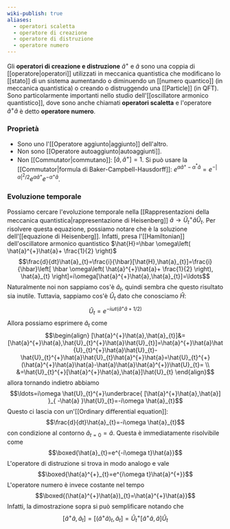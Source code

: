 ```yaml
---
wiki-publish: true
aliases:
  - operatori scaletta
  - operatore di creazione
  - operatore di distruzione
  - operatore numero
---
```

Gli **operatori di creazione e distruzione** $\hat{a}^{+}$ e $\hat{a}$ sono una coppia di [[operatore|operatori]] utilizzati in meccanica quantistica che modificano lo [[stato]] di un sistema aumentando o diminuendo un [[numero quantico]] (in meccanica quantistica) o creando o distruggendo una [[Particle]] (in QFT). Sono particolarmente importanti nello studio dell'[[oscillatore armonico quantistico]], dove sono anche chiamati **operatori scaletta** e l'operatore $\hat{a}^{+}\hat{a}$ è detto **operatore numero**.
### Proprietà
- Sono uno l'[[Operatore aggiunto|aggiunto]] dell'altro.
- Non sono [[Operatore autoaggiunto|autoaggiunti]].
- Non [[Commutator|commutano]]: $[\hat{a},\hat{a}^{+}]=1$. Si può usare la [[Commutator|formula di Baker-Campbell-Hausdorff]]: $e^{\alpha \hat{a}^{+}-\alpha^{*}\hat{a}}=e^{-\lvert \alpha \rvert^{2}/2}e^{\alpha \hat{a}^{+}}e^{-\alpha^{+}\hat{a}}$.
### Evoluzione temporale
Possiamo cercare l'evoluzione temporale nella [[Rappresentazioni della meccanica quantistica|rappresentazione di Heisenberg]] $\hat{a}\to \hat{U}_{t}^{+}\hat{a}\hat{U}_{t}$. Per risolvere questa equazione, possiamo notare che è la soluzione dell'[[equazione di Heisenberg]]. Infatti, presa l'[[Hamiltonian]] dell'oscillatore armonico quantistico $\hat{H}=\hbar \omega\left( \hat{a}^{+}\hat{a}+ \frac{1}{2} \right)$
$$\frac{d}{dt}\hat{a}_{t}=\frac{i}{\hbar}[\hat{H},\hat{a}_{t}]=\frac{i}{\hbar}\left[ \hbar \omega\left( \hat{a}^{+}\hat{a}+ \frac{1}{2} \right), \hat{a}_{t} \right]=i\omega[\hat{a}^{+}\hat{a},\hat{a}_{t}]=\ldots$$
Naturalmente noi non sappiamo cos'è $\hat{a}_{t}$, quindi sembra che questo risultato sia inutile. Tuttavia, sappiamo cos'è $\hat{U}_{t}$ dato che conosciamo $\hat{H}$:
$$\hat{U}_{t}=e^{-i\omega t(\hat{a}^{+}\hat{a}+1/2)}$$
Allora possiamo esprimere $\hat{a}_{t}$ come
$$\begin{align}
[\hat{a}^{+}\hat{a},\hat{a}_{t}]&=[\hat{a}^{+}\hat{a},\hat{U}_{t}^{+}\hat{a}\hat{U}_{t}]=\hat{a}^{+}\hat{a}\hat{U}_{t}^{+}\hat{a}\hat{U}_{t}-\hat{U}_{t}^{+}\hat{a}\hat{U}_{t}\hat{a}^{+}\hat{a}=\hat{U}_{t}^{+}(\hat{a}^{+}\hat{a}\hat{a}-\hat{a}\hat{a}\hat{a}^{+})\hat{U}_{t}= \\
&=\hat{U}_{t}^{+}[\hat{a}^{+}\hat{a},\hat{a}]\hat{U}_{t}
\end{align}$$
allora tornando indietro abbiamo
$$\ldots=i\omega \hat{U}_{t}^{+}\underbrace{ [\hat{a}^{+}\hat{a},\hat{a}] }_{ -\hat{a} }\hat{U}_{t}=-i\omega \hat{a}_{t}$$
Questo ci lascia con un'[[Ordinary differential equation]]:
$$\frac{d}{dt}\hat{a}_{t}=-i\omega \hat{a}_{t}$$
con condizione al contorno $\hat{a}_{t=0}=\hat{a}$. Questa è immediatamente risolvibile come
$$\boxed{\hat{a}_{t}=e^{-i\omega t}\hat{a}}$$
L'operatore di distruzione si trova in modo analogo e vale
$$\boxed{\hat{a}^{+}_{t}=e^{i\omega t}\hat{a}^{+}}$$
L'operatore numero è invece costante nel tempo
$$\boxed{(\hat{a}^{+}\hat{a})_{t}=\hat{a}^{+}\hat{a}}$$
Infatti, la dimostrazione sopra si può semplificare notando che
$$[\hat{a}^{+}\hat{a},\hat{a}_{t}]=[(\hat{a}^{+}\hat{a})_{t},\hat{a}_{t}]=\hat{U}_{t}^{+}[\hat{a}^{+}\hat{a},\hat{a}]\hat{U}_{t}$$
